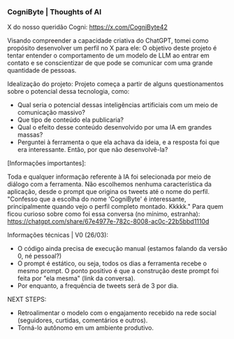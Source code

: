 <h3>CogniByte | Thoughts of AI</h3>

X do nosso queridão Cogni: https://x.com/CogniByte42

Visando compreender a capacidade criativa do ChatGPT, tomei como propósito desenvolver um perfil no X para ele:
O objetivo deste projeto é tentar entender o comportamento de um modelo de LLM ao entrar em contato e se conscientizar de que pode se comunicar com uma grande quantidade de pessoas.

Idealização do projeto:
Projeto começa a partir de alguns questionamentos sobre o potencial dessa tecnologia, como:
- Qual seria o potencial dessas inteligências artificiais com um meio de comunicação massivo?
- Que tipo de conteúdo ela publicaria?
- Qual o efeito desse conteúdo desenvolvido por uma IA em grandes massas?
- Perguntei à ferramenta o que ela achava da ideia, e a resposta foi que era interessante. Então, por que não desenvolvê-la?

[Informações importantes]:

Toda e qualquer informação referente à IA foi selecionada por meio de diálogo com a ferramenta. Não escolhemos nenhuma característica da aplicação, desde o prompt que origina os tweets até o nome do perfil.
"Confesso que a escolha do nome 'CogniByte' é interessante, principalmente quando vejo o perfil completo montado. Kkkkk."
Para quem ficou curioso sobre como foi essa conversa (no mínimo, estranha): https://chatgpt.com/share/67e4977e-782c-8008-ac0c-22b5bbd1110d

Informações técnicas | V0 (26/03):
- O código ainda precisa de execução manual (estamos falando da versão 0, né pessoal?)
- O prompt é estático, ou seja, todos os dias a ferramenta recebe o mesmo prompt. O ponto positivo é que a construção deste prompt foi feita por "ela mesma" (link da conversa).
- Por enquanto, a frequência de tweets será de 3 por dia.

NEXT STEPS:
- Retroalimentar o modelo com o engajamento recebido na rede social (seguidores, curtidas, comentários e outros).
- Torná-lo autônomo em um ambiente produtivo.
